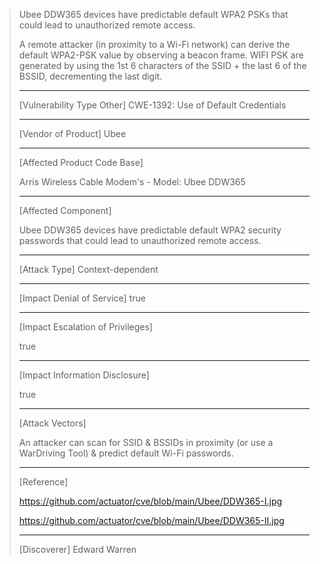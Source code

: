 > Ubee DDW365 devices have predictable default WPA2 PSKs that could lead to unauthorized remote access.
>
> A remote attacker (in proximity to a Wi-Fi network) can derive the default WPA2-PSK value by observing a beacon frame. 
> WIFI PSK are generated by using the 1st 6 characters of the SSID + the last 6 of the BSSID, decrementing the last digit.
> 
> ------------------------------------------
> 
> [Vulnerability Type Other]
> CWE-1392: Use of Default Credentials
>
> ------------------------------------------
>
> [Vendor of Product]
> Ubee 
>
> ------------------------------------------
>
> [Affected Product Code Base]
> 
> Arris Wireless Cable Modem's - Model: Ubee DDW365
> 
> ------------------------------------------
>
> [Affected Component]
> 
> Ubee DDW365 devices have predictable default WPA2 security passwords that could lead to unauthorized remote access. 
>
> ------------------------------------------
>
> [Attack Type]
> Context-dependent
>
> ------------------------------------------
>
>
>
> [Impact Denial of Service]
> true
>
> ------------------------------------------
>
> [Impact Escalation of Privileges]
> 
> true
>
> ------------------------------------------
>
> [Impact Information Disclosure]
> 
> true
>
> ------------------------------------------
>
> [Attack Vectors]
> 
> An attacker can scan for SSID & BSSIDs in proximity (or use a WarDriving Tool) & predict default Wi-Fi passwords.
>
> ------------------------------------------
>
> [Reference]
>
> https://github.com/actuator/cve/blob/main/Ubee/DDW365-I.jpg
> 
> https://github.com/actuator/cve/blob/main/Ubee/DDW365-II.jpg
> 
> ------------------------------------------
>
> [Discoverer]
> Edward Warren
> 
